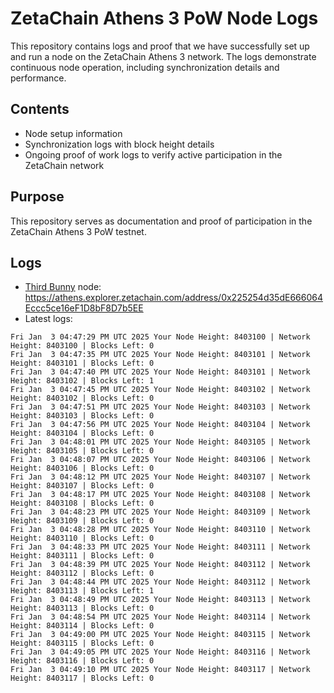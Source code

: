 # ZetaChain Athens 3 PoW Node Logs
This repository contains logs and proof that we have successfully set up and run a node on the ZetaChain Athens 3 network. The logs demonstrate continuous node operation, including synchronization details and performance.

## Contents
- Node setup information
- Synchronization logs with block height details
- Ongoing proof of work logs to verify active participation in the ZetaChain network

## Purpose
This repository serves as documentation and proof of participation in the ZetaChain Athens 3 PoW testnet.

## Logs

- [Third Bunny](https://thirdbunny.xyz/) node: https://athens.explorer.zetachain.com/address/0x225254d35dE666064Eccc5ce16eF1D8bF8D7b5EE
- Latest logs:
```
Fri Jan  3 04:47:29 PM UTC 2025 Your Node Height: 8403100 | Network Height: 8403100 | Blocks Left: 0
Fri Jan  3 04:47:35 PM UTC 2025 Your Node Height: 8403101 | Network Height: 8403101 | Blocks Left: 0
Fri Jan  3 04:47:40 PM UTC 2025 Your Node Height: 8403101 | Network Height: 8403102 | Blocks Left: 1
Fri Jan  3 04:47:45 PM UTC 2025 Your Node Height: 8403102 | Network Height: 8403102 | Blocks Left: 0
Fri Jan  3 04:47:51 PM UTC 2025 Your Node Height: 8403103 | Network Height: 8403103 | Blocks Left: 0
Fri Jan  3 04:47:56 PM UTC 2025 Your Node Height: 8403104 | Network Height: 8403104 | Blocks Left: 0
Fri Jan  3 04:48:01 PM UTC 2025 Your Node Height: 8403105 | Network Height: 8403105 | Blocks Left: 0
Fri Jan  3 04:48:07 PM UTC 2025 Your Node Height: 8403106 | Network Height: 8403106 | Blocks Left: 0
Fri Jan  3 04:48:12 PM UTC 2025 Your Node Height: 8403107 | Network Height: 8403107 | Blocks Left: 0
Fri Jan  3 04:48:17 PM UTC 2025 Your Node Height: 8403108 | Network Height: 8403108 | Blocks Left: 0
Fri Jan  3 04:48:23 PM UTC 2025 Your Node Height: 8403109 | Network Height: 8403109 | Blocks Left: 0
Fri Jan  3 04:48:28 PM UTC 2025 Your Node Height: 8403110 | Network Height: 8403110 | Blocks Left: 0
Fri Jan  3 04:48:33 PM UTC 2025 Your Node Height: 8403111 | Network Height: 8403111 | Blocks Left: 0
Fri Jan  3 04:48:39 PM UTC 2025 Your Node Height: 8403112 | Network Height: 8403112 | Blocks Left: 0
Fri Jan  3 04:48:44 PM UTC 2025 Your Node Height: 8403112 | Network Height: 8403113 | Blocks Left: 1
Fri Jan  3 04:48:49 PM UTC 2025 Your Node Height: 8403113 | Network Height: 8403113 | Blocks Left: 0
Fri Jan  3 04:48:54 PM UTC 2025 Your Node Height: 8403114 | Network Height: 8403114 | Blocks Left: 0
Fri Jan  3 04:49:00 PM UTC 2025 Your Node Height: 8403115 | Network Height: 8403115 | Blocks Left: 0
Fri Jan  3 04:49:05 PM UTC 2025 Your Node Height: 8403116 | Network Height: 8403116 | Blocks Left: 0
Fri Jan  3 04:49:10 PM UTC 2025 Your Node Height: 8403117 | Network Height: 8403117 | Blocks Left: 0
```

